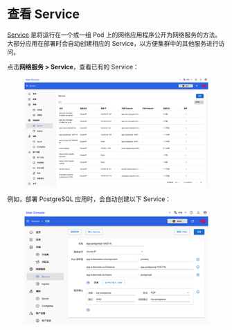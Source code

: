 # 查看 Service

<a target="_blank" rel="noopener noreferrer" href="https://kubernetes.io/zh-cn/docs/concepts/services-networking/service/">Service</a> 是将运行在一个或一组 Pod 上的网络应用程序公开为网络服务的方法。大部分应用在部署时会自动创建相应的 Service，以方便集群中的其他服务进行访问。

点击**网络服务 > Service**，查看已有的 Service：

<figure class="screenshot">
  <img alt="list-service" src="../assets/network/list-service.png" />
</figure>

例如，部署 PostgreSQL 应用时，会自动创建以下 Service：

<figure class="screenshot">
  <img alt="create-service" src="../assets/network/create-service.png" />
</figure>
